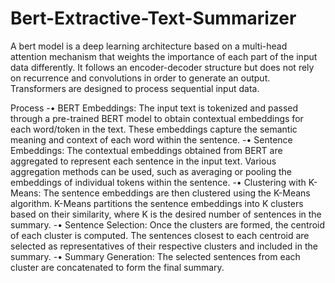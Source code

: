# Bert-Extractive-Text-Summarizer
A bert model is a deep learning architecture based on a multi-head attention 
mechanism that weights the importance of each part of the input data 
differently. It follows an encoder-decoder structure but does not rely on 
recurrence and convolutions in order to generate an output. Transformers are 
designed to process sequential input data.


Process 
-• BERT Embeddings: The input text is tokenized and passed through a 
pre-trained BERT model to obtain contextual embeddings for each 
word/token in the text. These embeddings capture the semantic 
meaning and context of each word within the sentence. 
-• Sentence Embeddings: The contextual embeddings obtained from 
BERT are aggregated to represent each sentence in the input text. 
Various aggregation methods can be used, such as averaging or 
pooling the embeddings of individual tokens within the sentence. 
-• Clustering with K-Means: The sentence embeddings are then 
clustered using the K-Means algorithm. K-Means partitions the 
sentence embeddings into K clusters based on their similarity, where 
K is the desired number of sentences in the summary. 
-• Sentence Selection: Once the clusters are formed, the centroid of 
each cluster is computed. The sentences closest to each centroid are 
selected as representatives of their respective clusters and included in 
the summary. 
-• Summary Generation: The selected sentences from each cluster are 
concatenated to form the final summary.
